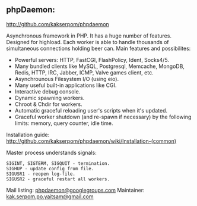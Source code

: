 ## phpDaemon:

http://github.com/kakserpom/phpdaemon

Asynchronous framework in PHP. It has a huge number of features. Designed for highload.
Each worker is able to handle thousands of simultaneous connections holding beer can.
Main features and possibilites:

 * Powerful servers: HTTP, FastCGI, FlashPolicy, Ident, Socks4/5.
 * Many bundled clients like MySQL, Postgresql, Memcache, MongoDB, Redis, HTTP, IRC, Jabber, ICMP, Valve games client, etc.
 * Asynchrounous Filesystem I/O (using eio).
 * Many useful built-in applications like CGI.
 * Interactive debug console.
 * Dynamic spawning workers.
 * Chroot & Chdir for workers.
 * Automatic graceful reloading user's scripts when it's updated.
 * Graceful worker shutdown (and re-spawn if necessary) by the following limits: memory, query counter, idle time.

Installation guide: http://github.com/kakserpom/phpdaemon/wiki/Installation-(common)

Master process understands signals:
	
	SIGINT, SIGTERM, SIGQUIT - termination.
	SIGHUP - update config from file.
	SIGUSR1 - reopen log-file.
	SIGUSR2 - graceful restart all workers.

Mail listing: phpdaemon@googlegroups.com
Maintainer: kak.serpom.po.yaitsam@gmail.com
